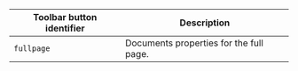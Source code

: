 | Toolbar button identifier | Description                             |
|---------------------------|-----------------------------------------|
| `fullpage`                | Documents properties for the full page. |